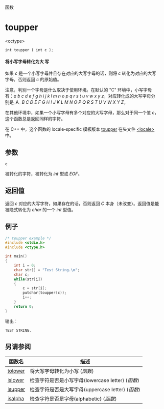 函数

# toupper

&lt;cctype&gt;

`int toupper ( int c );`

#### 将小写字母转化为大 写

如果 _c_ 是一个小写字母并且存在对应的大写字母的话，则将 _c_ 转化为对应的大写字母，否则返回 _c_ 的原始值。

注意，判别一个字母是什么取决于使用环境。在默认的 "C" 环境中，小写字母有：_a_ _b_ _c_ _d_ _e_ _f_ _g_ _h_ _i_ _j_ _k_ _l_ _m_ _n_ _o_ _p_ _q_ _r_ _s_ _t_ _u_ _v_ _w_ _x_ _y_ _z_，对应转化成的大写字母分别是_A_ _B_ _C_ _D_ _E_ _F_ _G_ _H_ _I_ _J_ _K_ _L_ _M_ _N_ _O_ _P_ _Q_ _R_ _S_ _T_ _U_ _V_ _W_ _X_ _Y_ _Z_。

在其他环境中，如果一个小写字母有多个对应的大写字母，那么对于同一个值 _c_，这个函数总是返回同样的字符。

在 C++ 中，这个函数的 locale-specific 模板版本 [toupper](../../Other/locale/toupper.md) 在头文件 [&lt;locale&gt;](../../Other/locale/README.md)中。


## 参数

`c`

被转化的字符，被转化为 _int_ 型或 _EOF_。


## 返回值

返回 _c_ 对应的大写字符，如果存在的话，否则返回 _C_ 本身（未改变）。返回值是能被隐式转化为 _char_ 的一个 _int_ 型值。

## 例子

```cpp
/* toupper example */
#include <stdio.h>
#include <ctype.h>

int main()
{
	int i = 0;
	char str[] = "Test String.\n";
	char c;
	while(str[i])
	{
		c = str[i];
		putchar(toupper(c));
		i++;
	}
	return 0;
}
```

输出：  
```
TEST STRING.
```


## 另请参阅

函数名                | 描述
--------------------- | -------------------------------------------------
[tolower](tolower.md) | 将大写字母转化为小写 (_函数_)
[islower](islower.md) | 检查字符是否是小写字母(lowercase letter) (_函数_)
[isupper](isupper.md) | 检查字符是否是大写字母(uppercase letter) (_函数_)
[isalpha](isalpha.md) | 检查字符是否是字母(alphabetic) (_函数_)
